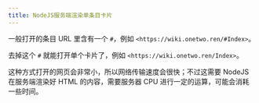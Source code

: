 ```yaml
---
title: NodeJS服务端渲染单条目卡片
---
```


一般打开的条目 URL 里含有一个 `#`，例如 `<https://wiki.onetwo.ren/#Index>`。

去掉这个 `#` 就能打开单个卡片了，例如 `<https://wiki.onetwo.ren/Index>`。

这种方式打开的网页会非常小，所以网络传输速度会很快；不过这需要 NodeJS 在服务端渲染好 HTML 的内容，需要服务器 CPU 进行一定的运算，可能会消耗一些时间。